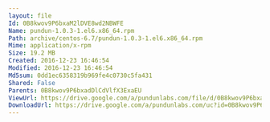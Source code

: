 ```yaml
---
layout: file
Id: 0B8kwov9P6bxaM2lDVE8wd2NBWFE
Name: pundun-1.0.3-1.el6.x86_64.rpm
Path: archive/centos-6.7/pundun-1.0.3-1.el6.x86_64.rpm
Mime: application/x-rpm
Size: 19.2 MB
Created: 2016-12-23 16:46:54
Modified: 2016-12-23 16:46:54
Md5sum: 0dd1ec6358319b969fe4c0730c5fa431
Shared: False
Parents: 0B8kwov9P6bxadDlCdVlfX3ExaEU
ViewUrl: https://drive.google.com/a/pundunlabs.com/file/d/0B8kwov9P6bxaM2lDVE8wd2NBWFE/view?usp=drivesdk
DownloadUrl: https://drive.google.com/a/pundunlabs.com/uc?id=0B8kwov9P6bxaM2lDVE8wd2NBWFE&export=download
---
```

